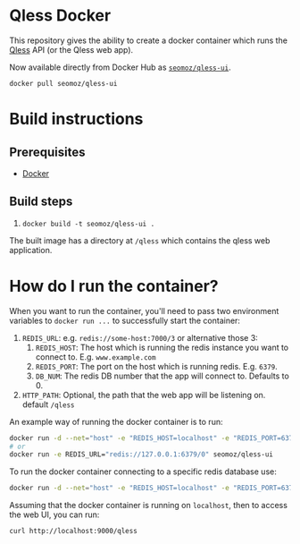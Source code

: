 # Qless Docker

This repository gives the ability to create a docker container which
runs the [Qless](https://github.com/seomoz/qless) API (or the Qless web app).

Now available directly from Docker Hub as
[`seomoz/qless-ui`](https://hub.docker.com/r/seomoz/qless-ui/).

```
docker pull seomoz/qless-ui
```

# Build instructions

## Prerequisites

* [Docker](http://docs.docker.com/engine/installation/)

## Build steps

1. `docker build -t seomoz/qless-ui .`

The built image has a directory at `/qless` which contains the qless web
application.

# How do I run the container?

When you want to run the container, you'll need to pass two environment
variables to `docker run ...` to successfully start the container:

1. `REDIS_URL`: e.g. `redis://some-host:7000/3`
   or alternative those 3:
   1. `REDIS_HOST`: The host which is running the redis instance you want
      to connect to. E.g. `www.example.com`
   1. `REDIS_PORT`: The port on the host which is running redis. E.g.
      `6379`.
   1. `DB_NUM`: The redis DB number that the app will connect to.  Defaults
      to 0.
1. `HTTP_PATH`: Optional, the path that the web app will be listening on. default
   `/qless`

An example way of running the docker container is to run:

```bash
docker run -d --net="host" -e "REDIS_HOST=localhost" -e "REDIS_PORT=6379" -e "HTTP_PATH=\/qless" seomoz/qless-ui
# or
docker run -e REDIS_URL="redis://127.0.0.1:6379/0" seomoz/qless-ui
```

To run the docker container connecting to a specific redis database use:

```bash
docker run -d --net="host" -e "REDIS_HOST=localhost" -e "REDIS_PORT=6379" -e "HTTP_PATH=\/qless"  -e "DB_NUM=15" seomoz/qless-ui
```

Assuming that the docker container is running on `localhost`, then to
access the web UI, you can run:

```bash
curl http://localhost:9000/qless
```
